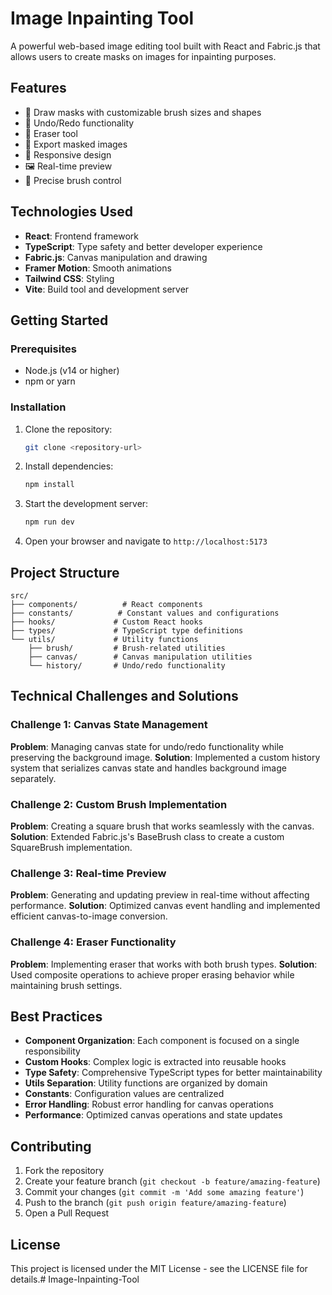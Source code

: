 # Image Inpainting Tool

A powerful web-based image editing tool built with React and Fabric.js that allows users to create masks on images for inpainting purposes.

## Features

- 🎨 Draw masks with customizable brush sizes and shapes
- 🔄 Undo/Redo functionality
- 🧹 Eraser tool
- 💾 Export masked images
- 📱 Responsive design
- 🖼️ Real-time preview
- 🎯 Precise brush control

## Technologies Used

- **React**: Frontend framework
- **TypeScript**: Type safety and better developer experience
- **Fabric.js**: Canvas manipulation and drawing
- **Framer Motion**: Smooth animations
- **Tailwind CSS**: Styling
- **Vite**: Build tool and development server

## Getting Started

### Prerequisites

- Node.js (v14 or higher)
- npm or yarn

### Installation

1. Clone the repository:
   ```bash
   git clone <repository-url>
   ```

2. Install dependencies:
   ```bash
   npm install
   ```

3. Start the development server:
   ```bash
   npm run dev
   ```

4. Open your browser and navigate to `http://localhost:5173`

## Project Structure

```
src/
├── components/          # React components
├── constants/          # Constant values and configurations
├── hooks/             # Custom React hooks
├── types/             # TypeScript type definitions
└── utils/             # Utility functions
    ├── brush/         # Brush-related utilities
    ├── canvas/        # Canvas manipulation utilities
    └── history/       # Undo/redo functionality
```

## Technical Challenges and Solutions

### Challenge 1: Canvas State Management
**Problem**: Managing canvas state for undo/redo functionality while preserving the background image.
**Solution**: Implemented a custom history system that serializes canvas state and handles background image separately.

### Challenge 2: Custom Brush Implementation
**Problem**: Creating a square brush that works seamlessly with the canvas.
**Solution**: Extended Fabric.js's BaseBrush class to create a custom SquareBrush implementation.

### Challenge 3: Real-time Preview
**Problem**: Generating and updating preview in real-time without affecting performance.
**Solution**: Optimized canvas event handling and implemented efficient canvas-to-image conversion.

### Challenge 4: Eraser Functionality
**Problem**: Implementing eraser that works with both brush types.
**Solution**: Used composite operations to achieve proper erasing behavior while maintaining brush settings.

## Best Practices

- **Component Organization**: Each component is focused on a single responsibility
- **Custom Hooks**: Complex logic is extracted into reusable hooks
- **Type Safety**: Comprehensive TypeScript types for better maintainability
- **Utils Separation**: Utility functions are organized by domain
- **Constants**: Configuration values are centralized
- **Error Handling**: Robust error handling for canvas operations
- **Performance**: Optimized canvas operations and state updates

## Contributing

1. Fork the repository
2. Create your feature branch (`git checkout -b feature/amazing-feature`)
3. Commit your changes (`git commit -m 'Add some amazing feature'`)
4. Push to the branch (`git push origin feature/amazing-feature`)
5. Open a Pull Request

## License

This project is licensed under the MIT License - see the LICENSE file for details.# Image-Inpainting-Tool
